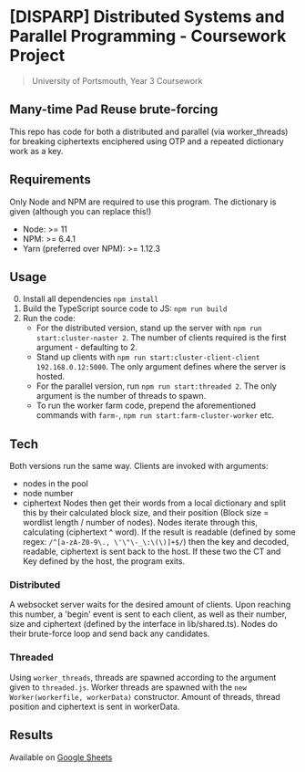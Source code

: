# [DISPARP] Distributed Systems and Parallel Programming - Coursework Project
> University of Portsmouth, Year 3 Coursework

## Many-time Pad Reuse brute-forcing
This repo has code for both a distributed and parallel (via worker_threads) for breaking ciphertexts enciphered using OTP and a repeated dictionary work as a key.

## Requirements
Only Node and NPM are required to use this program. The dictionary is given (although you can replace this!)
* Node: >= 11
* NPM: >= 6.4.1
* Yarn (preferred over NPM): >= 1.12.3

## Usage
0. Install all dependencies `npm install`
1. Build the TypeScript source code to JS: `npm run build`
2. Run the code:
	* For the distributed version, stand up the server with `npm run start:cluster-naster 2`. The number of clients required is the first argument - defaulting to 2.
	* Stand up clients with `npm run start:cluster-client-client 192.168.0.12:5000`. The only argument defines where the server is hosted.
	* For the parallel version, run `npm run start:threaded 2`. The only argument is the number of threads to spawn.
	* To run the worker farm code, prepend the aforementioned commands with `farm-`, `npm run start:farm-cluster-worker` etc.

## Tech
Both versions run the same way. Clients are invoked with arguments:
* nodes in the pool
* node number
* ciphertext
Nodes then get their words from a local dictionary and split this by their calculated block size, and their position (Block size = wordlist length / number of nodes).
Nodes iterate through this, calculating (ciphertext ^ word). If the result is readable (defined by some regex: `/^[a-zA-Z0-9\., \'\"\-_\:\(\)]+$/`) then the key and decoded, readable, ciphertext is sent back to the host. If these two the CT and Key defined by the host, the program exits.

### Distributed
A websocket server waits for the desired amount of clients. Upon reaching this number, a 'begin' event is sent to each client, as well as their number, size and ciphertext (defined by the interface in lib/shared.ts). Nodes do their brute-force loop and send back any candidates.

### Threaded
Using `worker_threads`, threads are spawned according to the argument given to `threaded.js`. Worker threads are spawned with the `new Worker(workerfile, workerData)` constructor. Amount of threads, thread position and ciphertext is sent in workerData.

## Results
Available on [Google Sheets](https://docs.google.com/spreadsheets/d/1rfd0MSvlGD4TiAJzQ9l7tq3FgKl0P2Nm5BpdcP8GT0Q/edit#gid=1020168994)